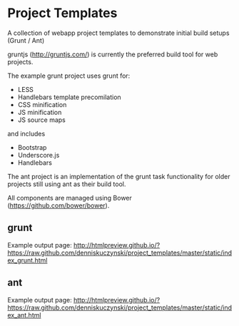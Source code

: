 # Project Templates

A collection of webapp project templates to demonstrate initial build setups (Grunt / Ant)

gruntjs (http://gruntjs.com/) is currently the preferred build tool for web projects.

The example grunt project uses grunt for:
 * LESS
 * Handlebars template precomilation
 * CSS minification
 * JS minification
 * JS source maps

and includes
 * Bootstrap
 * Underscore.js
 * Handlebars

The ant project is an implementation of the grunt task functionality for older projects still using ant as their build tool.

All components are managed using Bower (https://github.com/bower/bower).


## grunt

Example output page:
http://htmlpreview.github.io/?https://raw.github.com/denniskuczynski/project_templates/master/static/index_grunt.html

## ant

Example output page:
http://htmlpreview.github.io/?https://raw.github.com/denniskuczynski/project_templates/master/static/index_ant.html

